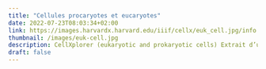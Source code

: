 ```yaml
---
title: "Cellules procaryotes et eucaryotes"
date: 2022-07-23T08:03:34+02:00
link: https://images.harvardx.harvard.edu/iiif/cellx/euk_cell.jpg/info.json
thumbnail: /images/euk-cell.jpg
description: CellXplorer (eukaryotic and prokaryotic cells) Extrait d’un cours en ligne edX (Harvard) consacré à la biologie cellulaire.
draft: false
---
```


